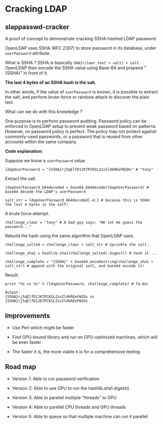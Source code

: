 # Cracking LDAP

## slappasswd-cracker

A proof of concept to demonstrate cracking SSHA-hashed LDAP password.

OpenLDAP uses SSHA (RFC 2307) to store password in its database, under `userPassword` attribute.

What is SSHA ? SSHA is basically `SHA1(clear_text + salt) + salt`. OpenLDAP then encode the SSHA value using Base-64 and prepend "{SSHA}" in front of it.

**The last 4 bytes of an SSHA hash is the salt.**

In other words, if the value of `userPassword` is known, it is possible to extract the salt, and perform brute-force or rainbow attack to discover the plain text.

What can we do with this knowledge ?

One purpose is to perform password auditing. Password policy can be enforced in OpenLDAP setup to prevent weak password based on patterns. However, no password policy is perfect. The policy may not protect against commonly-used passwords, or a password that is reused from other accounts within the same company.

**Code explanation:**

Suppose we know a `userPassword` value.

```
ldapUserPassword = "{SSHA}rj5qElfD1JK7PCKSLZzxIldkREeFW2Dv" # "tony"
```

Extract the salt.

```
ldapUserPassword_b64decoded = base64.b64decode(ldapUserPassword) # base64 decode the LDAP's userPassword

salt_str = ldapUserPassword_b64decoded[-4:] # because this is SSHA: the last 4 bytes is the salt!
```

A brute force attempt.

```
challenge_clear = "tony" # A bad guy says: "OK let me guess the password..."
```

Rebuild the hash using the same algorithm that OpenLDAP uses.

```
challenge_salted = challenge_clear + salt_str # Sprinkle the salt..

challenge_sha1 = hashlib.sha1(challenge_salted).digest() # hash it ...

challenge_complete = "{SSHA}" + base64.encodestring(challenge_sha1 + salt_str) # append with the original salt, and base64 encode it!
```

Result:

```
print "%s vs %s" % (ldapUserPassword, challenge_complete) # Ta-da!

Output:
{SSHA}rj5qElfD1JK7PCKSLZzxIldkREeFW2Dv vs {SSHA}rj5qElfD1JK7PCKSLZzxIldkREeFW2Dv
```

## Improvements

- Use Perl which might be faster

- Find GPU-bound library and run on GPU-optimized machines, which will be even faster

- The faster it is, the more viable it is for a comprehensive testing

## Road map

- Version 1: Able to run password verification

- Version 2: Able to use GPU to run the hashlib.sha1.digest()

- Version 3: Able to parellel multiple "threads" to GPU

- Version 4: Able to parellel CPU threads and GPU threads

- Version 5: Able to queue so that multiple machine can run it parellel
